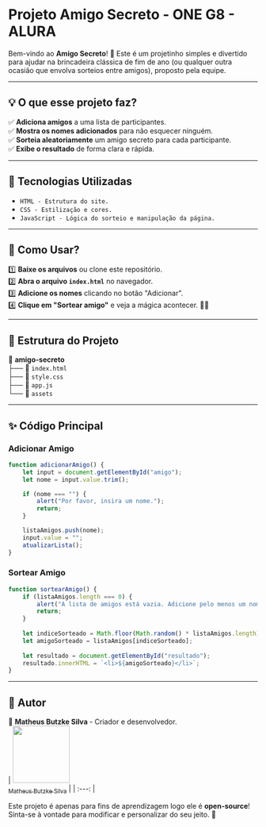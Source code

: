 # Projeto Amigo Secreto - ONE G8 - ALURA

Bem-vindo ao **Amigo Secreto**! 🎁 Este é um projetinho simples e divertido para ajudar na brincadeira clássica de fim de ano (ou qualquer outra ocasião que envolva sorteios entre amigos), proposto pela equipe.

---
## 💡 O que esse projeto faz?
✅ **Adiciona amigos** a uma lista de participantes.  
✅ **Mostra os nomes adicionados** para não esquecer ninguém.  
✅ **Sorteia aleatoriamente** um amigo secreto para cada participante.  
✅ **Exibe o resultado** de forma clara e rápida.

---
## 🚀 Tecnologias Utilizadas

- ``HTML - Estrutura do site. ``
- ``CSS - Estilização e cores.``  
- ``JavaScript - Lógica do sorteio e manipulação da página.``

---
## 🎯 Como Usar?
1️⃣ **Baixe os arquivos** ou clone este repositório.  
2️⃣ **Abra o arquivo `index.html`** no navegador.  
3️⃣ **Adicione os nomes** clicando no botão "Adicionar".  
4️⃣ **Clique em "Sortear amigo"** e veja a mágica acontecer. 🎩✨

---
## 📂 Estrutura do Projeto
📁 **amigo-secreto**  
├── 📄 `index.html`  
├── 📄 `style.css`  
├── 📄 `app.js`  
└── 📁 `assets`  

---
## ✨ Código Principal

### Adicionar Amigo
```javascript
function adicionarAmigo() {
    let input = document.getElementById("amigo");
    let nome = input.value.trim();

    if (nome === "") {
        alert("Por favor, insira um nome.");
        return;
    }

    listaAmigos.push(nome);
    input.value = "";
    atualizarLista();
}
```

### Sortear Amigo
```javascript
function sortearAmigo() {
    if (listaAmigos.length === 0) {
        alert("A lista de amigos está vazia. Adicione pelo menos um nome antes de sortear.");
        return;
    }
    
    let indiceSorteado = Math.floor(Math.random() * listaAmigos.length);
    let amigoSorteado = listaAmigos[indiceSorteado];
    
    let resultado = document.getElementById("resultado");
    resultado.innerHTML = `<li>${amigoSorteado}</li>`;
}
```

---
## 👥 Autor
📌 **Matheus Butzke Silva** - Criador e desenvolvedor.  
| [<img loading="lazy" src="https://media.licdn.com/dms/image/v2/D5603AQGWPB1stocO5g/profile-displayphoto-shrink_800_800/B56ZWFxAVtGUAo-/0/1741705971884?e=1747267200&v=beta&t=IcA0BQom6ATs-qjL_qGugXyGNjaJWr2erpRumnc2sR0" width=115><br><sub>Matheus Butzke Silva</sub>](https://github.com/Mbutzke) |
| :---: |

Este projeto é apenas para fins de aprendizagem logo ele é **open-source**! Sinta-se à vontade para modificar e personalizar do seu jeito. 🚀


